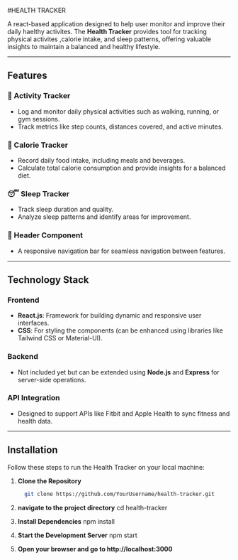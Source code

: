 #HEALTH TRACKER

A react-based application designed to help user monitor and improve their daily haelthy activites. The **Health Tracker** provides tool for tracking physical activites ,calorie intake, and sleep patterns, offering valuable insights to maintain a balanced and healthy lifestyle.

---

## **Features**

### 🏃 Activity Tracker
- Log and monitor daily physical activities such as walking, running, or gym sessions.
- Track metrics like step counts, distances covered, and active minutes.

### 🍎 Calorie Tracker
- Record daily food intake, including meals and beverages.
- Calculate total calorie consumption and provide insights for a balanced diet.

### 😴 Sleep Tracker
- Track sleep duration and quality.
- Analyze sleep patterns and identify areas for improvement.

### 📌 Header Component
- A responsive navigation bar for seamless navigation between features.

---

## **Technology Stack**

### **Frontend**
- **React.js**: Framework for building dynamic and responsive user interfaces.
- **CSS**: For styling the components (can be enhanced using libraries like Tailwind CSS or Material-UI).

### **Backend**
- Not included yet but can be extended using **Node.js** and **Express** for server-side operations.

### **API Integration**
- Designed to support APIs like Fitbit and Apple Health to sync fitness and health data.

---

## **Installation**

Follow these steps to run the Health Tracker on your local machine:

1. **Clone the Repository**
   ```bash
     git clone https://github.com/YourUsername/health-tracker.git

2. **navigate to the project directory**
    cd health-tracker

3. **Install Dependencies**
    npm install

4. **Start the Development Server**
    npm start

5. **Open your browser and go to http://localhost:3000**


















